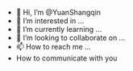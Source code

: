 - 👋 Hi, I’m @YuanShangqin
- 👀 I’m interested in ...
- 🌱 I’m currently learning ...
- 💞️ I’m looking to collaborate on ...
- 📫 How to reach me ...
-    How to communicate with you
<!---
YuanShangqin/YuanShangqin is a ✨ special ✨ repository because its `README.md` (this file) appears on your GitHub profile.
You can click the Preview link to take a look at your changes.
--->
